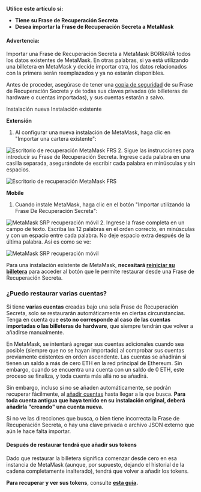 **Utilice este artículo si:**


* **Tiene su Frase de Recuperación Secreta**
* **Desea importar la Frase de Recuperación Secreta a MetaMask**



#### Advertencia:


Importar una Frase de Recuperación Secreta a MetaMask BORRARÁ todos los datos existentes de MetaMask. En otras palabras, si ya está utilizando una billetera en MetaMask y decide importar otra, los datos relacionados con la primera serán reemplazados y ya no estarán disponibles.


Antes de proceder, asegúrase de tener una [copia de seguridad](https://support.metamask.io/hc/en-us/articles/360015290032-How-to-reveal-your-Secret-Recovery-Phrase) de su Frase de Recuperación Secreta *y* de todas sus claves privadas (de billeteras de hardware o cuentas importadas), y sus cuentas estarán a salvo.




Instalación nueva Instalación existente




**Extensión**

1. Al configurar una nueva instalación de MetaMask, haga clic en "Importar una cartera existente":


![Escritorio de recuperación MetaMask FRS](https://support.metamask.io/hc/article_attachments/13174191781275)
2. Sigue las instrucciones para introducir su Frase de Recuperación Secreta. Ingrese cada palabra en una casilla separada, asegurándote de escribir cada palabra en minúsculas y sin espacios.


![Escritorio de recuperación MetaMask FRS](https://support.metamask.io/hc/article_attachments/13174140779035)





**Mobile**

1. Cuando instale MetaMask, haga clic en el botón "Importar utilizando la Frase De Recuperación Secreta":


![MetaMask SRP recuperación móvil](https://support.metamask.io/hc/article_attachments/13312657792539)
2. Ingrese la frase completa en un campo de texto. Escriba las 12 palabras en el orden correcto, en minúsculas y con un espacio entre cada palabra. No deje espacio extra después de la última palabra. Así es como se ve:


![MetaMask SRP recuperación móvil](https://support.metamask.io/hc/article_attachments/13074718803995)







Para una instalación existente de MetaMask, **necesitará [reiniciar su billetera](https://support.metamask.io/hc/en-us/articles/4556918516763-How-to-reset-your-wallet)** para acceder al botón que le permite restaurar desde una Frase de Recuperación Secreta.


### ¿Puedo restaurar varias cuentas?


Si tiene **varias cuentas** creadas bajo una sola Frase de Recuperación Secreta, solo se restaurarán automáticamente en ciertas circunstancias. Tenga en cuenta que **esto no corresponde al caso de las cuentas importadas o las billeteras de hardware**, que siempre tendrán que volver a añadirse manualmente.


En MetaMask, se intentará agregar sus cuentas adicionales cuando sea posible (siempre que no se hayan importado) al comprobar sus cuentas previamente existentes en orden ascendente. Las cuentas se añadirán si tienen un saldo a más de cero ETH en la red principal de Ethereum. Sin embargo, cuando se encuentra una cuenta con un saldo de 0 ETH, este proceso se finaliza, y toda cuenta más allá no se añadirá.


Sin embargo, incluso si no se añaden automáticamente, se podrán recuperar fácilmente, al [añadir cuentas](https://support.metamask.io/hc/en-us/articles/360015489271) hasta llegar a la que busca. **Para toda cuenta antigua que haya tenido en su instalación original, deberá añadirla "creando" una cuenta nueva.**


Si no ve las direcciones que busca, o bien tiene incorrecta la Frase de Recuperación Secreta, o hay una clave privada o archivo JSON externo que aún le hace falta importar.



#### Después de restaurar tendrá que añadir sus tokens


Dado que restaurar la billetera significa comenzar desde cero en esa instancia de MetaMask (aunque, por supuesto, dejando el historial de la cadena completamente inalterado), tendrá que volver a añadir los tokens.


**Para recuperar y ver sus tokens**, consulte **[esta guía](https://support.metamask.io/hc/en-us/articles/360015489031).**




